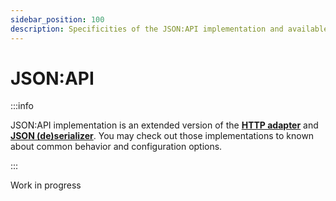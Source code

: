 ```yaml
---
sidebar_position: 100
description: Specificities of the JSON:API implementation and available configuration.
---
```


# JSON:API

:::info

JSON:API implementation is an extended version of the
[**HTTP adapter**](/docs/advanced/implementations/http)
and [**JSON (de)serializer**](docs/advanced/implementations/json).
You may check out those implementations to known about common behavior and
configuration options.

:::

<span className="chip chip--primary">Work in progress</span>
